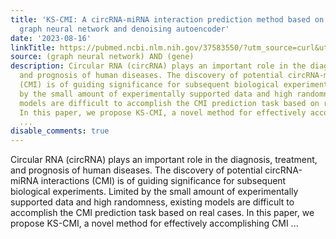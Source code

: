 ```yaml
---
title: 'KS-CMI: A circRNA-miRNA interaction prediction method based on the signed
  graph neural network and denoising autoencoder'
date: '2023-08-16'
linkTitle: https://pubmed.ncbi.nlm.nih.gov/37583550/?utm_source=curl&utm_medium=rss&utm_campaign=pubmed-2&utm_content=1x5bM_TNL8gjogAcnslpo2s2PbDe-61JVM2h9yowOYSiZ7Dkrt&fc=20220919211934&ff=20230817180841&v=2.17.9.post6+86293ac
source: (graph neural network) AND (gene)
description: Circular RNA (circRNA) plays an important role in the diagnosis, treatment,
  and prognosis of human diseases. The discovery of potential circRNA-miRNA interactions
  (CMI) is of guiding significance for subsequent biological experiments. Limited
  by the small amount of experimentally supported data and high randomness, existing
  models are difficult to accomplish the CMI prediction task based on real cases.
  In this paper, we propose KS-CMI, a novel method for effectively accomplishing CMI
  ...
disable_comments: true
---
```

Circular RNA (circRNA) plays an important role in the diagnosis, treatment, and prognosis of human diseases. The discovery of potential circRNA-miRNA interactions (CMI) is of guiding significance for subsequent biological experiments. Limited by the small amount of experimentally supported data and high randomness, existing models are difficult to accomplish the CMI prediction task based on real cases. In this paper, we propose KS-CMI, a novel method for effectively accomplishing CMI ...